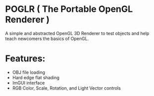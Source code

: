 # POGLR ( The Portable OpenGL Renderer )
A simple and abstracted OpenGL 3D Renderer to test objects and help teach newcomers the basics of OpenGL.

# Features:
- OBJ file loading
- Hard edge flat shading
- ImGUI interface
- RGB Color, Scale, Rotation, and Light Vector controls
